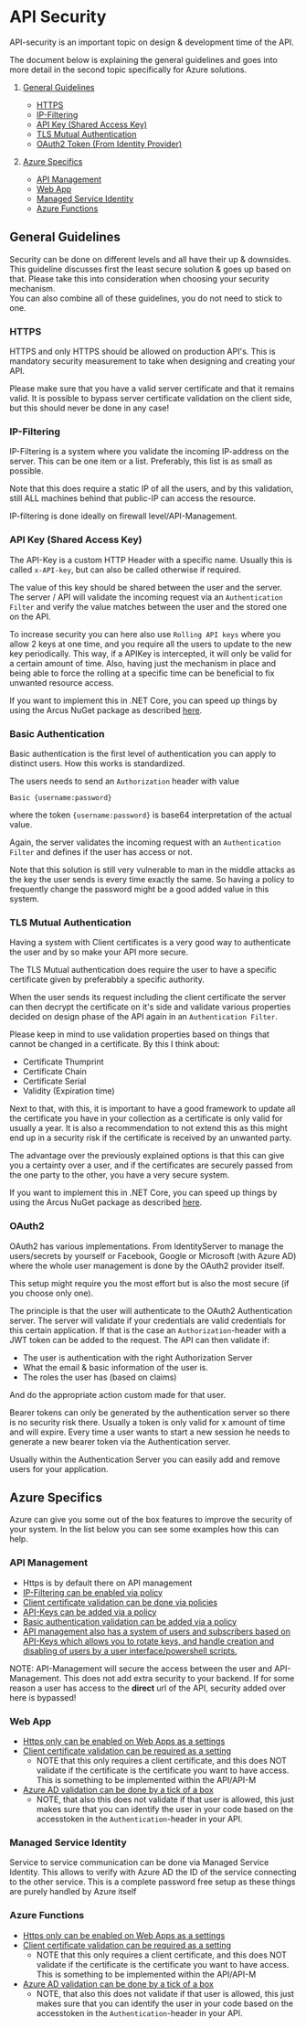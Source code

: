 # API Security
API-security is an important topic on design & development time of the API.

The document below is explaining the general guidelines and goes into more detail in the second topic specifically for Azure solutions.

1. [General Guidelines](#general-http-guidelines)
    - [HTTPS](#HTTPS)
    - [IP-Filtering](#IP-Filtering)
    - [API Key (Shared Access Key)](#API-Key-(Shared-Access-Key))
    - [TLS Mutual Authentication](#TLS-Mutual-Authentication)
    - [OAuth2 Token (From Identity Provider)](#OAuth2-Token-(From-Identity-Provider))
   
2. [Azure Specifics](#Azure-specifics)
   - [API Management](#API-Management)
   - [Web App](#Web-App)
   - [Managed Service Identity](#Managed-Service-Identity)
   - [Azure Functions](#Azure-Functions)


## General Guidelines
Security can be done on different levels and all have their up & downsides.
This guideline discusses first the least secure solution & goes up based on that. Please take this into consideration when choosing your security mechanism.  
You can also combine all of these guidelines, you do not need to stick to one.

### HTTPS
HTTPS and only HTTPS should be allowed on production API's. This is mandatory security measurement to take when designing and creating your API.

Please make sure that you have a valid server certificate and that it remains valid.
It is possible to bypass server certificate validation on the client side, but this should never be done in any case!

### IP-Filtering
IP-Filtering is a system where you validate the incoming IP-address on the server. This can be one item or a list. Preferably, this list is as small as possible. 

Note that this does require a static IP of all the users, and by this validation, still ALL machines behind that public-IP can access the resource.

IP-filtering is done ideally on firewall level/API-Management.

### API Key (Shared Access Key)
The API-Key is a custom HTTP Header with a specific name. Usually this is called `x-API-key`, but can also be called otherwise if required.

The value of this key should be shared between the user and the server.
The server / API will validate the incoming request via an `Authentication Filter` and verify the value matches between the user and the stored one on the API.

To increase security you can here also use `Rolling API keys` where you allow 2 keys at one time, and you require all the users to update to the new key periodically. This way, if a APIKey is intercepted, it will only be valid for a certain amount of time. Also, having just the mechanism in place and being able to force the rolling at a specific time can be beneficial to fix unwanted resource access.

If you want to implement this in .NET Core, you can speed up things by using the Arcus NuGet package as described [here](https://webAPI.arcus-azure.net/features/security/auth/shared-access-key).

### Basic Authentication
Basic authentication is the first level of authentication you can apply to distinct users. How this works is standardized.

The users needs to send an `Authorization` header with value
```
Basic {username:password}
```
where the token `{username:password}` is base64 interpretation of the actual value.

Again, the server validates the incoming request with an `Authentication Filter` and defines if the user has access or not.

Note that this solution is still very vulnerable to man in the middle attacks as the key the user sends is every time exactly the same.
So having a policy to frequently change the password might be a good added value in this system.

### TLS Mutual Authentication
Having a system with Client certificates is a very good way to authenticate the user and by so make your API more secure.

The TLS Mutual authentication does require the user to have a specific certificate given by preferabbly a specific authority.

When the user sends its request including the client certificate the server can then decrypt the certificate on it's side and validate various properties decided on design phase of the API again in an `Authentication Filter`.

Please keep in mind to use validation properties based on things that cannot be changed in a certificate. By this I think about:
- Certificate Thumprint
- Certificate Chain
- Certificate Serial
- Validity (Expiration time)

Next to that, with this, it is important to have a good framework to update all the certificate you have in your collection as a certificate is only valid for usually a year. It is also a recommendation to not extend this as this might end up in a security risk if the certificate is received by an unwanted party.

The advantage over the previously explained options is that this can give you a certainty over a user, and if the certificates are securely passed from the one party to the other, you have a very secure system.

If you want to implement this in .NET Core, you can speed up things by using the Arcus NuGet package as described [here](https://webAPI.arcus-azure.net/features/security/auth/certificate).

### OAuth2
OAuth2 has various implementations. From IdentityServer to manage the users/secrets by yourself or Facebook, Google or Microsoft (with Azure AD) where the whole user management is done by the OAuth2 provider itself.

This setup might require you the most effort but is also the most secure (if you choose only one).

The principle is that the user will authenticate to the OAuth2 Authentication server. The server will validate if your credentials are valid credentials for this certain application. If that is the case an `Authorization`-header with a JWT token can be added to the request. The API can then validate if:
- The user is authentication with the right Authorization Server
- What the email & basic information of the user is.
- The roles the user has (based on claims)

And do the appropriate action custom made for that user.

Bearer tokens can only be generated by the authentication server so there is no security risk there.
Usually a token is only valid for x amount of time and will expire. Every time a user wants to start a new session he needs to generate a new bearer token via the Authentication server.

Usually within the Authentication Server you can easily add and remove users for your application.

## Azure Specifics
Azure can give you some out of the box features to improve the security of your system. In the list below you can see some examples how this can help.

### API Management
- Https is by default there on API management
- [IP-Filtering can be enabled via policy](https://docs.microsoft.com/en-us/azure/API-management/API-management-access-restriction-policies#RestrictCallerIPs)
- [Client certificate validation can be done via policies](https://docs.microsoft.com/en-us/azure/API-management/API-management-howto-mutual-certificates-for-clients)
- [API-Keys can be added via a policy](https://docs.microsoft.com/en-us/azure/API-management/API-management-access-restriction-policies#CheckHTTPHeader)
- [Basic authentication validation can be added via a policy](https://docs.microsoft.com/en-us/azure/API-management/API-management-authentication-policies#Basic)
- [API management also has a system of users and subscribers based on API-Keys which allows you to rotate keys, and handle creation and disabling of users by a user interface/powershell scripts.](https://docs.microsoft.com/en-us/azure/API-management/API-management-subscriptions)

NOTE: API-Management will secure the access between the user and API-Management. This does not add extra security to your backend. If for some reason a user has access to the **direct** url of the API, security added over here is bypassed!

### Web App
- [Https only can be enabled on Web Apps as a settings](https://docs.microsoft.com/en-us/azure/app-service/app-service-web-tutorial-custom-ssl#enforce-https)
- [Client certificate validation can be required as a setting](https://docs.microsoft.com/en-us/azure/app-service/app-service-web-tutorial-custom-ssl#enforce-tls-versions)
    - NOTE that this only requires a client certificate, and this does NOT validate if the certificate is the certificate you want to have access. This is something to be implemented within the API/API-M
- [Azure AD validation can be done by a tick of a box](https://docs.microsoft.com/en-us/azure/app-service/app-service-web-tutorial-auth-aad)
    - NOTE, that also this does not validate if that user is allowed, this just makes sure that you can identify the user in your code based on the accesstoken in the `Authentication`-header in your API.

### Managed Service Identity 
Service to service communication can be done via Managed Service Identity.
This allows to verify with Azure AD the ID of the service connecting to the other service. This is a complete password free setup as these things are purely handled by Azure itself

### Azure Functions
- [Https only can be enabled on Web Apps as a settings](https://docs.microsoft.com/en-us/azure/app-service/app-service-web-tutorial-custom-ssl#enforce-https)
- [Client certificate validation can be required as a setting](https://docs.microsoft.com/en-us/azure/app-service/app-service-web-tutorial-custom-ssl#enforce-tls-versions)
    - NOTE that this only requires a client certificate, and this does NOT validate if the certificate is the certificate you want to have access. This is something to be implemented within the API/API-M
- [Azure AD validation can be done by a tick of a box](https://docs.microsoft.com/en-us/azure/app-service/app-service-web-tutorial-auth-aad)
    - NOTE, that also this does not validate if that user is allowed, this just makes sure that you can identify the user in your code based on the accesstoken in the `Authentication`-header in your API.
